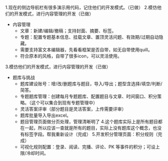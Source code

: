 1.现在的侧边导航栏有很多演示用代码，记住他们的开发模式。（已做）
2.模仿他们的开发模式，进行内容管理的开发（已做）
- 内容管理
  - 文章：新建/编辑/撤稿；支持封面、摘要、标签。
  - 专题：配置专题基本信息、挂载文章、置顶灵活问题、有效期/过期自动隐藏。
  - 需要支持富文本编辑器，先看看框架是否自带，如无自带使用quill。
  - 符合原本的风格，自带了很多icon，可以灵活使用。

3.模仿他们的开发模式，进行内容管理的开发（已做）
- 题库与挑战
  - 题库建设账号：增/改/删题库与题目，导入/导出；题型含选择/填空/判断/简答。
  - 专题题库管理：创建每月专题题库、配置题目与文章、时间窗口、积分策略。（这个可以集合到现有专题管理中）
  - 灵活答案评审（部分题目是灵活答案，上传需要评审）
  - 题库批量导入导出excel。
  - 题目管理页面做分页处理，管理清晰明了
4.这个题库实际上是所有题目都在一起，所以应该一查就是所有的题目，实际上没有题库这个概念，也没有标签字段。帮我重新设计（完成）
5.开发积分管理页面：积分规则（完成）
  - 可视化规则配置：登录、阅读、完播、评论、PK 等事件的积分；可设上限/冷却时间。